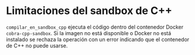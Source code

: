 # Limitaciones del sandbox de C++

`compilar_en_sandbox_cpp` ejecuta el código dentro del contenedor Docker `cobra-cpp-sandbox`. Si la imagen no está disponible o Docker no está instalado se rechaza la operación con un error indicando que el contenedor de C++ no puede usarse.
